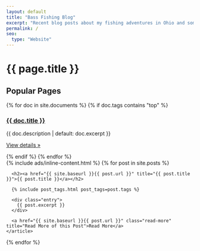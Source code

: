 ```yaml
---
layout: default
title: "Bass Fishing Blog"
excerpt: "Recent blog posts about my fishing adventures in Ohio and some tips for landing the big ones"
permalink: /
seo:
  type: "Website"
---
```

<div class="posts">
  <h1>{{ page.title }}</h1>
  <h2>Popular Pages</h2>
  <div class="popular-pages-container">
    {% for doc in site.documents %}
    {% if doc.tags contains "top" %}
    <div class="popular-page">
      <h3><a href="{{ doc.url}}">{{ doc.title }}</a></h3>
      {{ doc.description | default: doc.excerpt }}
      <p><a class="btn btn-secondary" href="{{ doc.url}}" role="button">View details »</a></p>
    </div>
    {% endif %}
    {% endfor %}
  </div>
  {% include ads/inline-content.html %}
  {% for post in site.posts %}
    <article class="post">

      <h2><a href="{{ site.baseurl }}{{ post.url }}" title="{{ post.title }}">{{ post.title }}</a></h2>

      {% include post_tags.html post_tags=post.tags %}

      <div class="entry">
        {{ post.excerpt }}
      </div>

      <a href="{{ site.baseurl }}{{ post.url }}" class="read-more" title="Read More of this Post">Read More</a>
    </article>
  {% endfor %}
</div>
